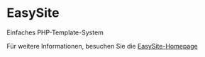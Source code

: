 # EasySite
Einfaches PHP-Template-System

Für weitere Informationen, besuchen Sie die [EasySite-Homepage](http://prowect.com/easysite)

